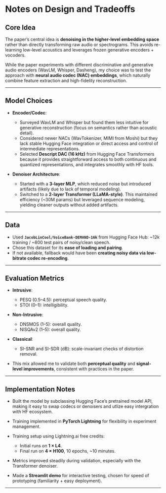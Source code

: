 # Notes on Design and Tradeoffs

## Core Idea

The paper’s central idea is **denoising in the higher-level embedding space** rather than directly transforming raw audio or spectrograms. This avoids re-learning low-level acoustics and leverages frozen generative encoders + vocoders.

While the paper experiments with different discriminative and generative audio encoders (WavLM, Whisper, Dasheng), my choice was to test the approach with **neural audio codec (NAC) embeddings**, which naturally combine feature extraction and high-fidelity reconstruction.

---

## Model Choices

* **Encoder/Codec**:

  * Surveyed WavLM and Whisper but found them less intuitive for generative reconstruction (focus on semantics rather than acoustic detail).
  * Considered newer NACs (WavTokenizer, MIMI from Moshi) but they lack stable Hugging Face integration or direct access and control of intermediate representations.
  * Selected **Descript DAC (16 kHz)** from Hugging Face Transformers because it provides straightforward access to both continuous and quantized representations, and integrates smoothly with HF tools.

* **Denoiser Architecture**:

  * Started with a **3-layer MLP**, which reduced noise but introduced artifacts (likely due to lack of temporal modeling).
  * Switched to a **2-layer Transformer (LLaMA-style)**. This maintained efficiency (\~30M params) but leveraged sequence modeling, yielding cleaner outputs without added artifacts.

---

## Data

* Used **`JacobLinCool/VoiceBank-DEMAND-16k`** from Hugging Face Hub: \~12k training / ~800 test pairs of noisy/clean speech.
* Chose this dataset for its **ease of loading and pairing**.
* If not available, fallback would have been **creating noisy data via low-bitrate codec re-encoding**.

---

## Evaluation Metrics

* **Intrusive**:

  * PESQ (0.5–4.5): perceptual speech quality.
  * STOI (0–1): intelligibility.
* **Non-Intrusive**:

  * DNSMOS (1–5): overall quality.
  * NISQAv2 (1–5): overall quality.
* **Classical**:

  * SI-SNR and SI-SDR (dB): scale-invariant checks of distortion removal.
* This mix allowed me to validate both **perceptual quality** and **signal-level improvements**, consistent with practices in the paper.

---

## Implementation Notes

* Built the model by subclassing Hugging Face’s pretrained model API, making it easy to swap codecs or denoisers and utlize easy intergration with HF ecosystem.
* Training implemented in **PyTorch Lightning** for flexibility in experiment management.
* Training setup using Lightning.ai free credits:

  * Initial runs on **1 × L4**.
  * Final run on **4 × H100**, 10 epochs, \~10 minutes.
* Metrics improved steadily during validation, especially with the Transformer denoiser.
* Made a **Streamlit demo** for interactive testing, chosen for speed of prototyping (familiarity + easy deployment).

---
